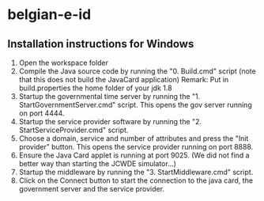 # belgian-e-id

## Installation instructions for Windows

1. Open the workspace folder
2. Compile the Java source code by running the "0. Build.cmd" script (note that this does not build the JavaCard application)
	Remark: Put in build.properties the home folder of your jdk 1.8
3. Startup the governmental time server by running the "1. StartGovernmentServer.cmd" script. This opens the gov server running on port 4444.
4. Startup the service provider software by running the "2. StartServiceProvider.cmd" script. 
5. Choose a domain, service and number of attributes and press the "Init provider" button. This opens the service provider running on port 8888.
6. Ensure the Java Card applet is running at port 9025. (We did not find a better way than starting the JCWDE simulator...)
7. Startup the middleware by running the "3. StartMiddleware.cmd" script. 
8. Click on the Connect button to start the connection to the java card, the government server and the service provider.
